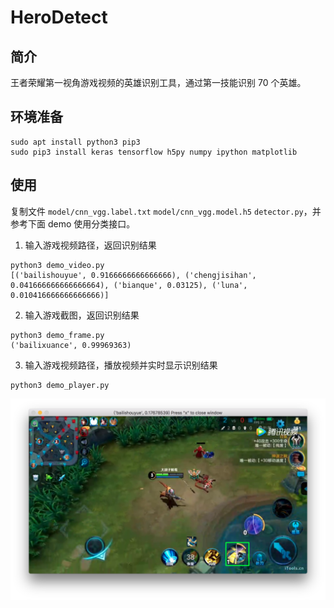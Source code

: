 # HeroDetect

## 简介

王者荣耀第一视角游戏视频的英雄识别工具，通过第一技能识别 70 个英雄。

## 环境准备

```
sudo apt install python3 pip3
sudo pip3 install keras tensorflow h5py numpy ipython matplotlib
```

## 使用

复制文件 `model/cnn_vgg.label.txt` `model/cnn_vgg.model.h5` `detector.py`，并参考下面 demo 使用分类接口。

1. 输入游戏视频路径，返回识别结果

```
python3 demo_video.py
[('bailishouyue', 0.9166666666666666), ('chengjisihan', 0.041666666666666664), ('bianque', 0.03125), ('luna', 0.010416666666666666)]
```

2. 输入游戏截图，返回识别结果

```
python3 demo_frame.py
('bailixuance', 0.99969363)
```

3. 输入游戏视频路径，播放视频并实时显示识别结果

```
python3 demo_player.py
```

![demo_player](./img/demo_player.png)